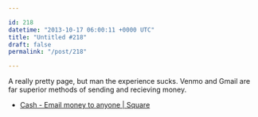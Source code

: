 ```yaml
---

id: 218
datetime: "2013-10-17 06:00:11 +0000 UTC"
title: "Untitled #218"
draft: false
permalink: "/post/218"

---
```


A really pretty page, but man the experience sucks. Venmo and Gmail are far superior methods of sending and recieving money. 

 
 * [Cash - Email money to anyone | Square](https://square.com/cash)


